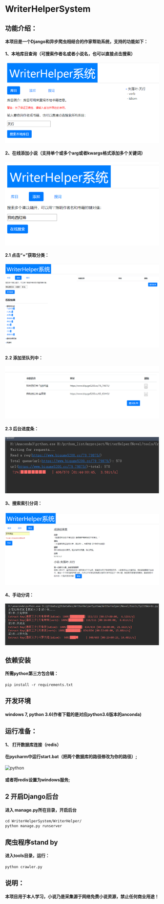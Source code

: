 ﻿
# WriterHelperSystem

## 功能介绍：
#### 本项目是一个Django和异步爬虫相结合的作家帮助系统，支持的功能如下：
#### 1、本地库目查询（可搜索作者名或者小说名，也可以直接点击搜索）
![python](https://github.com/zhu733756/WriterHelperSystem/raw/master/Src/1.png)
#### 2、在线添加小说（支持单个或多个arg或者kwargs格式添加多个关键词）
![python](https://github.com/zhu733756/WriterHelperSystem/raw/master/Src/2.png)
#### 2.1 点击“+”获取分类：
![python](https://github.com/zhu733756/WriterHelperSystem/raw/master/Src/3.png)
#### 2.2 添加至队列中：
![python](https://github.com/zhu733756/WriterHelperSystem/raw/master/Src/4.png)
#### 2.3 后台进度条：
![python](https://github.com/zhu733756/WriterHelperSystem/raw/master/Src/5.png)
#### 3、搜索索引分词：
![python](https://github.com/zhu733756/WriterHelperSystem/raw/master/Src/6.png)
#### 4、手动分词：
![python](https://github.com/zhu733756/WriterHelperSystem/raw/master/Src/7.png)

## 依赖安装
#### 所需python第三方包合辑：
```
pip install -r requirements.txt
```

## 开发环境
#### windows 7, python 3.6(作者下载的是对应python3.6版本的anconda)

## 运行准备：
#### 1、 打开数据库连接（redis）
#### 在pycharm中运行start.bat（把两个数据库的路径修改为你的路径）;
![python](https://github.com/zhu733756/WebSpider/blob/spiders/source/7.png)
#### 或者将redis设置为windows服务;

## 2 开启Django后台
#### 进入 manage.py所在目录，开启后台
```
cd WriterHelperSystem/WriterHelper/
python manage.py runserver
```

## 爬虫程序stand by
#### 进入tools目录，运行：
```
python crawler.py
```

## 说明：
#### 本项目用于本人学习，小说乃是采集源于网络免费小说资源，禁止任何商业用途！
